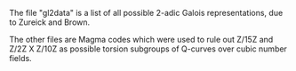 The file "gl2data" is a list of all possible 2-adic Galois representations, due to Zureick and Brown. 

The other files are Magma codes which were used to rule out Z/15Z and Z/2Z X Z/10Z as possible torsion subgroups of Q-curves over cubic number fields.
